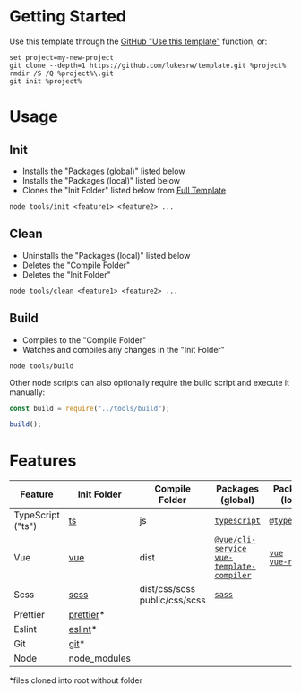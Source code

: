 # Getting Started

Use this template through the [GitHub "Use this template"](https://github.com/lukesrw/template/generate) function, or:

```
set project=my-new-project
git clone --depth=1 https://github.com/lukesrw/template.git %project%
rmdir /S /Q %project%\.git
git init %project%

```

# Usage

## Init

-   Installs the "Packages (global)" listed below
-   Installs the "Packages (local)" listed below
-   Clones the "Init Folder" listed below from [Full Template](https://github.com/lukesrw/full-template)

```
node tools/init <feature1> <feature2> ...
```

## Clean

-   Uninstalls the "Packages (local)" listed below
-   Deletes the "Compile Folder"
-   Deletes the "Init Folder"

```
node tools/clean <feature1> <feature2> ...
```

## Build

-   Compiles to the "Compile Folder"
-   Watches and compiles any changes in the "Init Folder"

```
node tools/build
```

Other node scripts can also optionally require the build script and execute it manually:

```js
const build = require("../tools/build");

build();
```

# Features

| Feature           | Init Folder                                                                 | Compile Folder                    | Packages (global)                                                                                                                                       | Packages (local)                                                                                        |
| ----------------- | --------------------------------------------------------------------------- | --------------------------------- | ------------------------------------------------------------------------------------------------------------------------------------------------------- | ------------------------------------------------------------------------------------------------------- |
| TypeScript ("ts") | [ts](https://github.com/lukesrw/full-template/tree/master/ts)               | js                                | [`typescript`](https://www.npmjs.com/package/typescript)                                                                                                | [`@types/node`](https://www.npmjs.com/package/@types/node)                                              |
| Vue               | [vue](https://github.com/lukesrw/full-template/tree/master/vue)             | dist                              | [`@vue/cli-service`](https://www.npmjs.com/package/@vue/cli-service)<br/>[`vue-template-compiler`](https://www.npmjs.com/package/vue-template-compiler) | [`vue`](https://www.npmjs.com/package/vue)<br/>[`vue-router`](https://www.npmjs.com/package/vue-router) |
| Scss              | [scss](https://github.com/lukesrw/full-template/tree/master/scss)           | dist/css/scss<br/>public/css/scss | [`sass`](https://www.npmjs.com/package/sass)                                                                                                            |                                                                                                         |
| Prettier          | [prettier](https://github.com/lukesrw/full-template/tree/master/prettier)\* |                                   |                                                                                                                                                         |                                                                                                         |
| Eslint            | [eslint](https://github.com/lukesrw/full-template/tree/master/eslint)\*     |                                   |                                                                                                                                                         |                                                                                                         |
| Git               | [git](https://github.com/lukesrw/full-template/tree/master/git)\*           |                                   |                                                                                                                                                         |                                                                                                         |
| Node              | node_modules                                                                |                                   |                                                                                                                                                         |                                                                                                         |

\*files cloned into root without folder
